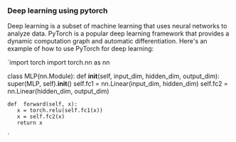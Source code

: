 ### Deep learning using pytorch

Deep learning is a subset of machine learning that uses neural networks to analyze data. PyTorch is  a popular deep learning framework that provides a dynamic computation graph and automatic differentiation. Here's an example of  how to use PyTorch for deep learning:  

`import torch
import torch.nn as nn

class MLP(nn.Module):
   def  __init__(self, input_dim, hidden_dim, output_dim):
      super(MLP,  self).__init__()
      self.fc1 = nn.Linear(input_dim, hidden_dim)
      self.fc2 = nn.Linear(hidden_dim, output_dim)

    def  forward(self, x):
       x = torch.relu(self.fc1(x))
       x = self.fc2(x)
       return x

`



